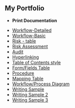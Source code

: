 
My Portfolio
------------

* **Print Documentation**
- [Workflow-Detailed](https://github.com/inshuu/slate/blob/master/workflow(detailed).JPG)
- [Workflow-Basic](https://github.com/inshuu/slate/blob/master/Workflow(basic).JPG)
- [Risk - table](https://github.com/inshuu/slate/blob/master/sample_1(risk).JPG)
- [Risk Assessment](https://github.com/inshuu/slate/blob/master/Sample2(risk%20assessment).JPG)
- [Audit](https://github.com/inshuu/slate/blob/master/Sample3(audit).JPG)
- [Hyperlinking](https://github.com/inshuu/slate/blob/master/Hyperlinking.jpg)
- [Table of Contents style](https://github.com/inshuu/slate/blob/master/Table%20of%20Contents%20style%20-%20Word%20Example.jpg)
- [Form/Fields Table](https://github.com/inshuu/slate/blob/master/form_fields_table_example1.jpg)
- [Procedure](https://github.com/inshuu/slate/blob/master/procedure_example.jpg)
- [Mapping Table](https://github.com/inshuu/slate/blob/master/table_example1.jpg)
- [Workflow/Process Diagram](https://github.com/inshuu/slate/blob/master/workflow_example2.jpg)
- [Writing Sample](https://github.com/inshuu/slate/blob/master/writing_sample1.jpg)
- [Writing Sample 2](https://github.com/inshuu/slate/blob/master/writing_sample2.jpg)
- [Writing Sample 3](https://github.com/inshuu/slate/blob/master/writing_sample3.jpg)
